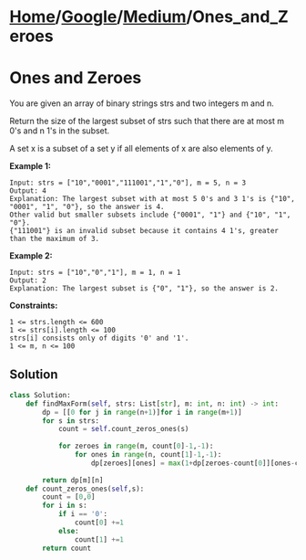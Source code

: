 # [Home](./../../..)/[Google](./../..)/[Medium](./..)/Ones_and_Zeroes
<h1>Ones and Zeroes</h1>

<p>
You are given an array of binary strings strs and two integers m and n.

Return the size of the largest subset of strs such that there are at most m 0's and n 1's in the subset.

A set x is a subset of a set y if all elements of x are also elements of y.

</p>

<b>Example 1:</b>

    Input: strs = ["10","0001","111001","1","0"], m = 5, n = 3
    Output: 4
    Explanation: The largest subset with at most 5 0's and 3 1's is {"10", "0001", "1", "0"}, so the answer is 4.
    Other valid but smaller subsets include {"0001", "1"} and {"10", "1", "0"}.
    {"111001"} is an invalid subset because it contains 4 1's, greater than the maximum of 3.
  
<b>Example 2:</b>

    Input: strs = ["10","0","1"], m = 1, n = 1
    Output: 2
    Explanation: The largest subset is {"0", "1"}, so the answer is 2.
 
<b>Constraints:</b>

    1 <= strs.length <= 600
    1 <= strs[i].length <= 100
    strs[i] consists only of digits '0' and '1'.
    1 <= m, n <= 100


<h2>Solution</h2>

```python
class Solution:
    def findMaxForm(self, strs: List[str], m: int, n: int) -> int:
        dp = [[0 for j in range(n+1)]for i in range(m+1)]
        for s in strs:
            count = self.count_zeros_ones(s)
            
            for zeroes in range(m, count[0]-1,-1):
                for ones in range(n, count[1]-1,-1):
                    dp[zeroes][ones] = max(1+dp[zeroes-count[0]][ones-count[1]],dp[zeroes][ones])
                    
        return dp[m][n]
    def count_zeros_ones(self,s):
        count = [0,0]
        for i in s:
            if i == '0':
                count[0] +=1
            else:
                count[1] +=1
        return count
```
